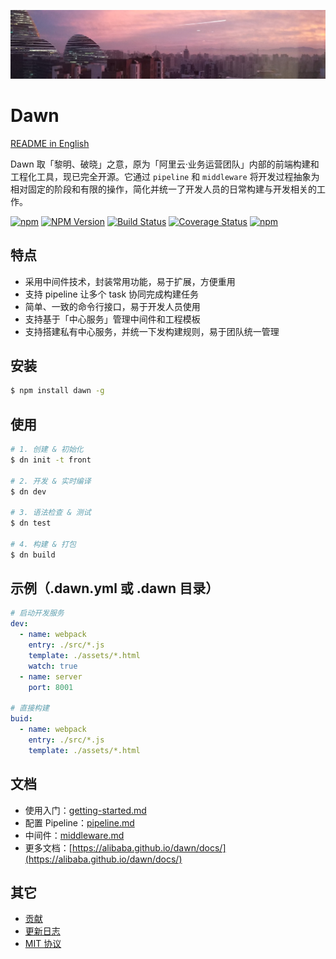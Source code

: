 ![Banner](docs/assets/banner-sm.jpg)

# Dawn

[README in English](README-intl.md)

Dawn 取「黎明、破晓」之意，原为「阿里云·业务运营团队」内部的前端构建和工程化工具，现已完全开源。它通过 `pipeline` 和 `middleware` 将开发过程抽象为相对固定的阶段和有限的操作，简化并统一了开发人员的日常构建与开发相关的工作。

[![npm](https://img.shields.io/npm/l/dawn.svg)](LICENSE.md)
[![NPM Version](https://img.shields.io/npm/v/dawn.svg)](https://www.npmjs.com/package/dawn)
[![Build Status](https://www.travis-ci.org/alibaba/dawn.svg?branch=master)](https://www.travis-ci.org/alibaba/dawn)
[![Coverage Status](https://coveralls.io/repos/github/alibaba/dawn/badge.svg?branch=dev)](https://coveralls.io/github/alibaba/dawn?branch=dev)
[![npm](https://img.shields.io/npm/dt/dawn.svg)](https://www.npmjs.com/package/dawn)

## 特点

- 采用中间件技术，封装常用功能，易于扩展，方便重用
- 支持 pipeline 让多个 task 协同完成构建任务
- 简单、一致的命令行接口，易于开发人员使用
- 支持基于「中心服务」管理中间件和工程模板
- 支持搭建私有中心服务，并统一下发构建规则，易于团队统一管理

## 安装

```sh
$ npm install dawn -g
```

## 使用
```sh
# 1. 创建 & 初始化
$ dn init -t front

# 2. 开发 & 实时编译
$ dn dev

# 3. 语法检查 & 测试
$ dn test

# 4. 构建 & 打包
$ dn build
```

## 示例（.dawn.yml 或 .dawn 目录）

```yml
# 启动开发服务
dev:
  - name: webpack
    entry: ./src/*.js
    template: ./assets/*.html
    watch: true
  - name: server
    port: 8001
    
# 直接构建
buid:
  - name: webpack
    entry: ./src/*.js
    template: ./assets/*.html
```

## 文档

- 使用入门：[getting-started.md](docs/markdowns/getting-started.md)
- 配置 Pipeline：[pipeline.md](docs/markdowns/pipeline.md)
- 中间件：[middleware.md](docs/markdowns/middleware.md)
- 更多文档：[https://alibaba.github.io/dawn/docs/](https://alibaba.github.io/dawn/docs/)

## 其它

- [贡献](CONTRIBUTING-zh.md)
- [更新日志](CHANGELOG.md)
- [MIT 协议](https://tldrlegal.com/license/mit-license)
